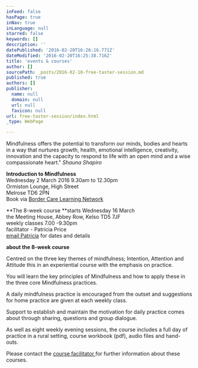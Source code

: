 ```yaml
---
inFeed: false
hasPage: true
inNav: true
inLanguage: null
starred: false
keywords: []
description: ''
datePublished: '2016-02-20T16:26:16.771Z'
dateModified: '2016-02-20T16:25:38.716Z'
title: 'events & courses'
author: []
sourcePath: _posts/2016-02-10-free-taster-session.md
published: true
authors: []
publisher:
  name: null
  domain: null
  url: null
  favicon: null
url: free-taster-session/index.html
_type: WebPage

---
```

Mindfulness offers the potential to transform our minds, bodies and hearts in a way that nurtures growth, health, emotional intelligence, creativity, innovation and the capacity to respond to life with an open mind and a wise compassionate heart."    _Shauna Shapiro_

**Introduction to Mindfulness**  
Wednesday 2 March 2016 9.30am to 12.30pm  
Ormiston Lounge, High Street  
Melrose TD6 2PN  
Book via  [Border Care Learning Network][0]

**The 8-week course **starts Wednesday 16 March   
the Meeting House, Abbey Row, Kelso TD5 7JF  
weekly classes 7.00 -9.30pm  
facilitator - Patricia Price  
[email Patricia][1] for dates and details

**about the 8-week course**

Centred on the three key themes of mindfulness; Intention,
Attention and Attitude this in an experiential course with the emphasis on practice.

You will learn the key principles of Mindfulness and how to apply these in the three core Mindfulness practices.

A daily mindfulness practice is encouraged from the outset
and suggestions for home practice are given at each weekly class.

Support to establish and maintain the motivation for daily
practice comes about through sharing, questions and group dialogue.

As well as eight weekly evening sessions, the course includes a full day of practice in a rural setting,  course workbook (pdf), audio files and hand-outs.

Please contact the [course facilitator ][1]for further information about these courses.

[0]: http://www.borderscarevoice.org.uk/training-bcln/
[1]: mail@mindfulness-borders.net